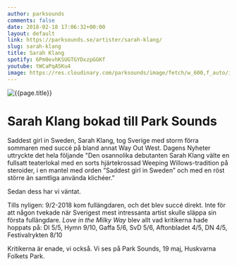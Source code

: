 ```yaml
---
author: parksounds
comments: false
date: 2018-02-18 17:06:32+00:00
layout: default
link: https://parksounds.se/artister/sarah-klang/
slug: sarah-klang
title: Sarah Klang
spotify: 6Pm0evhKSUGTGYDxzpGGKf
youtube: tWCaPqA5Ku4
image: https://res.cloudinary.com/parksounds/image/fetch/w_600,f_auto/images/artists/sarah-klang-park-sounds-2018.jpg
---
```


![{{page.title}}]({{page.image}})


# Sarah Klang bokad till Park Sounds

Saddest girl in Sweden, Sarah Klang, tog Sverige med storm förra sommaren med succé på bland annat Way Out West. Dagens Nyheter uttryckte det hela följande "Den osannolika debutanten Sarah Klang välte en fullsatt teaterlokal med en sorts hjärtekrossad Weeping Willows-tradition på steroider, i en mantel med orden ”Saddest girl in Sweden” och med en röst större än samtliga använda klichéer.”

Sedan dess har vi väntat.

Tills nyligen: 9/2-2018 kom fullängdaren, och det blev succé direkt. Inte för att någon tvekade när Sverigest mest intressanta artist skulle släppa sin första fullängdare. _Love in the Milky Way_ blev allt vad kritikerna hade hoppats på: DI 5/5, Hymn 9/10, Gaffa 5/6, SvD 5/6, Aftonbladet 4/5, DN 4/5, Festivalrykten 8/10

Kritikerna är enade, vi också. Vi ses på Park Sounds, 19 maj, Huskvarna Folkets Park.
